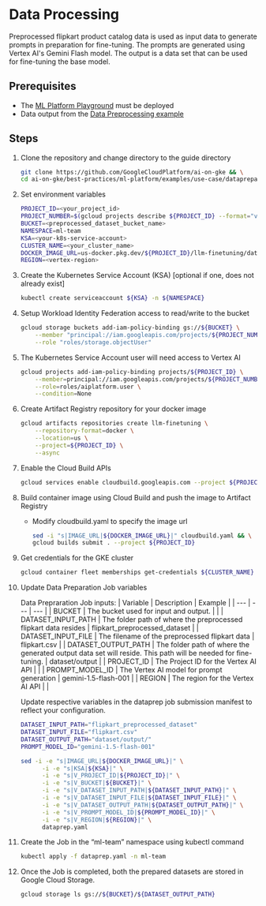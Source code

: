 # Data Processing

Preprocessed flipkart product catalog data is used as input data to generate prompts in preparation for fine-tuning.
The prompts are generated using Vertex AI's Gemini Flash model. The output is a data set that can be used for fine-tuning
the base model.

## Prerequisites

- The [ML Platform Playground](../../../platform/playground) must be deployed
- Data output from the [Data Preprocessing example](../../datapreprocessing)

## Steps

1. Clone the repository and change directory to the guide directory

   ```sh
   git clone https://github.com/GoogleCloudPlatform/ai-on-gke && \
   cd ai-on-gke/best-practices/ml-platform/examples/use-case/datapreparation/gemma-it
   ```

1. Set environment variables

   ```sh
   PROJECT_ID=<your_project_id>
   PROJECT_NUMBER=$(gcloud projects describe ${PROJECT_ID} --format="value(projectNumber)")
   BUCKET=<preprocessed_dataset_bucket_name>
   NAMESPACE=ml-team
   KSA=<your-k8s-service-account>
   CLUSTER_NAME=<your_cluster_name>
   DOCKER_IMAGE_URL=us-docker.pkg.dev/${PROJECT_ID}/llm-finetuning/dataprep:v1.0.0
   REGION=<vertex-region>
   ```

1. Create the Kubernetes Service Account (KSA) [optional if one, does not already exist]

   ```sh
   kubectl create serviceaccount ${KSA} -n ${NAMESPACE}
   ```

1. Setup Workload Identity Federation access to read/write to the bucket

   ```sh
   gcloud storage buckets add-iam-policy-binding gs://${BUCKET} \
       --member "principal://iam.googleapis.com/projects/${PROJECT_NUMBER}/locations/global/workloadIdentityPools/${PROJECT_ID}.svc.id.goog/subject/ns/${NAMESPACE}/sa/${KSA}" \
       --role "roles/storage.objectUser"
   ```

1. The Kubernetes Service Account user will need access to Vertex AI

   ```sh
   gcloud projects add-iam-policy-binding projects/${PROJECT_ID} \
       --member=principal://iam.googleapis.com/projects/${PROJECT_NUMBER}/locations/global/workloadIdentityPools/${PROJECT_ID}.svc.id.goog/subject/ns/${NAMESPACE}/sa/${KSA} \
       --role=roles/aiplatform.user \
       --condition=None
   ```

1. Create Artifact Registry repository for your docker image

   ```sh
   gcloud artifacts repositories create llm-finetuning \
       --repository-format=docker \
       --location=us \
       --project=${PROJECT_ID} \
       --async
   ```

1. Enable the Cloud Build APIs

   ```sh
   gcloud services enable cloudbuild.googleapis.com --project ${PROJECT_ID}
   ```

1. Build container image using Cloud Build and push the image to Artifact Registry

   - Modify cloudbuild.yaml to specify the image url

      ```sh
      sed -i "s|IMAGE_URL|${DOCKER_IMAGE_URL}|" cloudbuild.yaml && \
      gcloud builds submit . --project ${PROJECT_ID}
      ```

1. Get credentials for the GKE cluster

   ```sh
   gcloud container fleet memberships get-credentials ${CLUSTER_NAME} --project ${PROJECT_ID}
   ```

1. Update Data Preparation Job variables

   Data Prepraration Job inputs:
   | Variable | Description | Example |
   | --- | --- | --- |
   | BUCKET | The bucket used for input and output. | |
   | DATASET_INPUT_PATH | The folder path of where the preprocessed flipkart data resides | flipkart_preprocessed_dataset |
   | DATASET_INPUT_FILE | The filename of the preprocessed flipkart data | flipkart.csv |
   | DATASET_OUTPUT_PATH | The folder path of where the generated output data set will reside. This path will be needed for fine-tuning. | dataset/output |
   | PROJECT_ID | The Project ID for the Vertex AI API | |
   | PROMPT_MODEL_ID | The Vertex AI model for prompt generation | gemini-1.5-flash-001 |
   | REGION | The region for the Vertex AI API | |

   Update respective variables in the dataprep job submission manifest to reflect your configuration.

   ```sh
   DATASET_INPUT_PATH="flipkart_preprocessed_dataset"
   DATASET_INPUT_FILE="flipkart.csv"
   DATASET_OUTPUT_PATH="dataset/output/"
   PROMPT_MODEL_ID="gemini-1.5-flash-001"
   ```

   ```sh
   sed -i -e "s|IMAGE_URL|${DOCKER_IMAGE_URL}|" \
         -i -e "s|KSA|${KSA}|" \
         -i -e "s|V_PROJECT_ID|${PROJECT_ID}|" \
         -i -e "s|V_BUCKET|${BUCKET}|" \
         -i -e "s|V_DATASET_INPUT_PATH|${DATASET_INPUT_PATH}|" \
         -i -e "s|V_DATASET_INPUT_FILE|${DATASET_INPUT_FILE}|" \
         -i -e "s|V_DATASET_OUTPUT_PATH|${DATASET_OUTPUT_PATH}|" \
         -i -e "s|V_PROMPT_MODEL_ID|${PROMPT_MODEL_ID}|" \
         -i -e "s|V_REGION|${REGION}|" \
         dataprep.yaml
   ```

1. Create the Job in the “ml-team” namespace using kubectl command

   ```sh
   kubectl apply -f dataprep.yaml -n ml-team
   ```

1. Once the Job is completed, both the prepared datasets are stored in Google Cloud Storage.

   ```sh
   gcloud storage ls gs://${BUCKET}/${DATASET_OUTPUT_PATH}
   ```
